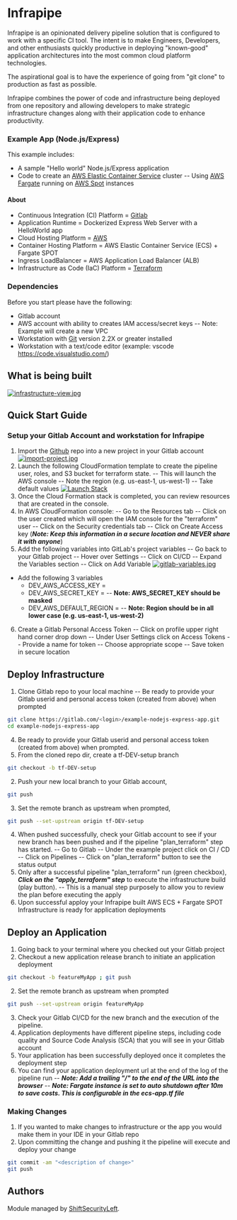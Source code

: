 # Infrapipe

Infrapipe is an opinionated delivery pipeline solution that is configured to work with a specific CI tool.  The intent is to make Engineers, Developers, and other enthusiasts quickly productive in deploying "known-good" application architectures into the most common cloud platform technologies.  

The aspirational goal is to have the experience of going from "git clone" to production as fast as possible.

Infrapipe combines the power of code and infrastructure being deployed from one repository and allowing developers to make strategic infrastructure changes along with their application code to enhance productivity.

### Example App (Node.js/Express)
This example includes:
- A sample "Hello world" Node.js/Express application
- Code to create an [AWS Elastic Container Service](https://aws.amazon.com/ecs/) cluster
-- Using [AWS Fargate](https://aws.amazon.com/fargate/) running on [AWS Spot](https://aws.amazon.com/ec2/spot/) instances

#### About
-   Continuous Integration (CI) Platform = [Gitlab](https://www.gitlab.com) 
-   Application Runtime = Dockerized Express Web Server with a HelloWorld app
-   Cloud Hosting Platform = [AWS](https://aws.amazon.com/)
-   Container Hosting Platform = AWS Elastic Container Service (ECS) + Fargate SPOT 
-   Ingress LoadBalancer = AWS Application Load Balancer (ALB)
-   Infrastructure as Code (IaC) Platform = [Terraform](https://www.terraform.io/)

### Dependencies
Before you start please have the following:
-   Gitlab account
-   AWS account with ability to creates IAM access/secret keys
-- Note: Example will create a new VPC
-   Workstation with [Git](https://git-scm.com/downloads) version 2.2X or greater installed
-   Workstation with a text/code editor (example: vscode https://code.visualstudio.com/)

## What is being built ##
[![infrastructure-view.jpg](https://i.postimg.cc/V6wRwH9j/infrastructure-view.jpg)](https://postimg.cc/bG6bHgBJ)

## Quick Start Guide
### Setup your Gitlab Account and workstation for Infrapipe
1. Import the [Github](https://github.com/shiftsecurityleft/example-nodejs-express-app.git) repo into a new project in your Gitlab account
[![import-project.jpg](https://i.postimg.cc/Fs1RWkng/import-project.jpg)](https://postimg.cc/KRSx4jbR)
1. Launch the following CloudFormation template to create the pipeline user, roles, and S3 bucket for terraform state.
-- This will launch the AWS console
-- Note the region (e.g. us-east-1, us-west-1)
-- Take default values
[![Launch Stack](https://s3.amazonaws.com/cloudformation-examples/cloudformation-launch-stack.png)](https://console.aws.amazon.com/cloudformation/home?region=us-east-1#/stacks/new?stackName=InfraPipeSetup&templateURL=https://shiftsecurityleft-infrapipe-cf.s3.amazonaws.com/infrapipe/branch/master/cf-templates/infrapipe-setup.cfn.yaml) 
1. Once the Cloud Formation stack is completed, you can review resources that are created in the console.
1. In AWS CloudFormation console:
-- Go to the Resources tab 
-- Click on the user created which will open the IAM console for the "terraform" user
-- Click on the Security credentials tab
-- Click on Create Access key (***Note: Keep this information in a secure location and NEVER share it with anyone***)
1. Add the following variables into GitLab's project variables
-- Go back to your Gitlab project
--  Hover over Settings
-- Click on CI/CD
-- Expand the Variables section
-- Click on Add Variable
[![gitlab-variables.jpg](https://i.postimg.cc/y6r0C3b8/gitlab-variables.jpg)](https://postimg.cc/WtgdMzVB)
- Add the following 3 variables
   - DEV_AWS_ACCESS_KEY = <access key>
   - DEV_AWS_SECRET_KEY = <secret key>
   -- **Note: AWS_SECRET_KEY should be masked**
   - DEV_AWS_DEFAULT_REGION = <your AWS default region>
   -- **Note: Region should be in all lower case (e.g. us-east-1, us-west-2)**
6. Create a Gitlab Personal Access Token
--  Click on profile upper right hand corner drop down
--  Under User Settings click on Access Tokens
--  Provide a name for token
--  Choose appropriate scope
--  Save token in secure location

## Deploy Infrastructure
1. Clone Gitlab repo to your local machine
-- Be ready to provide your Gitlab userid and personal access token (created from above) when prompted
```sh
git clone https://gitlab.com/<login>/example-nodejs-express-app.git
cd example-nodejs-express-app
```
4. Be ready to provide your Gitlab userid and personal access token (created from above) when prompted.
2. From the cloned repo dir, create a tf-DEV-setup branch
```sh
git checkout -b tf-DEV-setup
```
2. Push your new local branch to your Gitlab account,
 ```sh
git push
```
3. Set the remote branch as upstream when prompted,
```sh   
git push --set-upstream origin tf-DEV-setup
```
4. When pushed successfully, check your Gitlab account to see if your new branch has been pushed and if the pipeline "plan_terraform" step has started.
--  Go to Gitlab
--  Under the example project click on CI / CD
--  Click on Pipelines
--  Click on "plan_terraform" button to see the status output
1. Only after a successful pipeline "plan_terraform" run (green checkbox), ***Click on the "apply_terraform" step*** to execute the infrastructure build (play button).
-- This is a manual step purposely to allow you to review the plan before executing the apply
1. Upon successful apploy your Infrapipe built AWS ECS + Fargate SPOT Infrastructure is ready for application deployments

## Deploy an Application
1. Going back to your terminal where you checked out your Gitlab project
2. Checkout a new application release branch to initiate an application deployment
```sh
git checkout -b featureMyApp ; git push
```
2. Set the remote branch as upstream when prompted
```sh
git push --set-upstream origin featureMyApp
```
3. Check your Gitlab CI/CD for the new branch and the execution of the pipeline.
1. Application deployments have different pipeline steps, including code quality and Source Code Analysis (SCA) that you will see in your Gitlab account
1. Your application has been successfully deployed once it completes the deployment step
2. You can find your application deployment url at the end of the log of the pipeline run
-- ***Note: Add a trailing "/" to the end of the URL into the browser***
-- ***Note: Fargate instance is set to auto shutdown after 10m to save costs.  This is configurable in the ecs-app.tf file***

### Making Changes
1. If you wanted to make changes to infrastructure or the app you would make them in your IDE in your Gitlab repo
2. Upon committing the change and pushing it the pipeline will execute and deploy your change
```sh
git commit -am "<description of change>"
git push
```
## Authors

Module managed by [ShiftSecurityLeft](https://shiftsecurityleft.io).
